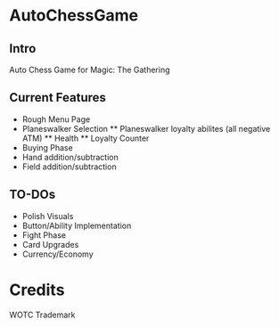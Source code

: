 # AutoChessGame

## Intro
Auto Chess Game for Magic: The Gathering

## Current Features
* Rough Menu Page
* Planeswalker Selection
** Planeswalker loyalty abilites (all negative ATM)
** Health
** Loyalty Counter
* Buying Phase
* Hand addition/subtraction
* Field addition/subtraction

## TO-DOs
* Polish Visuals
* Button/Ability Implementation
* Fight Phase
* Card Upgrades
* Currency/Economy

# Credits
WOTC Trademark

